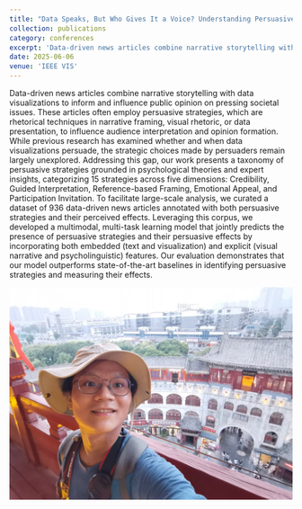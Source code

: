 ```yaml
---
title: "Data Speaks, But Who Gives It a Voice? Understanding Persuasive Strategies in Data-Driven News Articles"
collection: publications
category: conferences
excerpt: 'Data-driven news articles combine narrative storytelling with data visualizations to inform and influence public opinion on pressing societal issues. These articles often employ persuasive strategies, which are rhetorical techniques in narrative framing, visual rhetoric, or data presentation, to influence audience interpretation and opinion formation. While previous research has examined whether and when data visualizations persuade, the strategic choices made by persuaders remain largely unexplored. Addressing this gap, our work presents a taxonomy of persuasive strategies grounded in psychological theories and expert insights, categorizing 15 strategies across five dimensions: Credibility, Guided Interpretation, Reference-based Framing, Emotional Appeal, and Participation Invitation. To facilitate large-scale analysis, we curated a dataset of 936 data-driven news articles annotated with both persuasive strategies and their perceived effects. Leveraging this corpus, we developed a multimodal, multi-task learning model that jointly predicts the presence of persuasive strategies and their persuasive effects by incorporating both embedded (text and visualization) and explicit (visual narrative and psycholinguistic) features. Our evaluation demonstrates that our model outperforms state-of-the-art baselines in identifying persuasive strategies and measuring their effects.'
date: 2025-06-06
venue: 'IEEE VIS'
---
```


Data-driven news articles combine narrative storytelling with data visualizations to inform and influence public opinion on pressing societal issues. These articles often employ persuasive strategies, which are rhetorical techniques in narrative framing, visual rhetoric, or data presentation, to influence audience interpretation and opinion formation. While previous research has examined whether and when data visualizations persuade, the strategic choices made by persuaders remain largely unexplored. Addressing this gap, our work presents a taxonomy of persuasive strategies grounded in psychological theories and expert insights, categorizing 15 strategies across five dimensions: Credibility, Guided Interpretation, Reference-based Framing, Emotional Appeal, and Participation Invitation. To facilitate large-scale analysis, we curated a dataset of 936 data-driven news articles annotated with both persuasive strategies and their perceived effects. Leveraging this corpus, we developed a multimodal, multi-task learning model that jointly predicts the presence of persuasive strategies and their persuasive effects by incorporating both embedded (text and visualization) and explicit (visual narrative and psycholinguistic) features. Our evaluation demonstrates that our model outperforms state-of-the-art baselines in identifying persuasive strategies and measuring their effects.

![image](profile-selfie.png)
